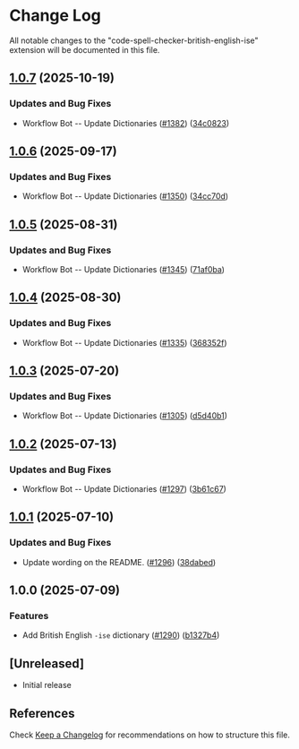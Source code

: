 # Change Log

All notable changes to the "code-spell-checker-british-english-ise" extension will be documented in this file.

## [1.0.7](https://github.com/streetsidesoftware/vscode-cspell-dict-extensions/compare/code-spell-checker-british-english-ise@1.0.6...code-spell-checker-british-english-ise@1.0.7) (2025-10-19)


### Updates and Bug Fixes

* Workflow Bot -- Update Dictionaries ([#1382](https://github.com/streetsidesoftware/vscode-cspell-dict-extensions/issues/1382)) ([34c0823](https://github.com/streetsidesoftware/vscode-cspell-dict-extensions/commit/34c0823074edebf4e6180b5cdd963467814e66b5))

## [1.0.6](https://github.com/streetsidesoftware/vscode-cspell-dict-extensions/compare/code-spell-checker-british-english-ise@1.0.5...code-spell-checker-british-english-ise@1.0.6) (2025-09-17)


### Updates and Bug Fixes

* Workflow Bot -- Update Dictionaries ([#1350](https://github.com/streetsidesoftware/vscode-cspell-dict-extensions/issues/1350)) ([34cc70d](https://github.com/streetsidesoftware/vscode-cspell-dict-extensions/commit/34cc70d3a2e93b6a261550b73d51be365b83a228))

## [1.0.5](https://github.com/streetsidesoftware/vscode-cspell-dict-extensions/compare/code-spell-checker-british-english-ise@1.0.4...code-spell-checker-british-english-ise@1.0.5) (2025-08-31)


### Updates and Bug Fixes

* Workflow Bot -- Update Dictionaries ([#1345](https://github.com/streetsidesoftware/vscode-cspell-dict-extensions/issues/1345)) ([71af0ba](https://github.com/streetsidesoftware/vscode-cspell-dict-extensions/commit/71af0bafae7bffedb116b02fe9f845cb8fcba0e5))

## [1.0.4](https://github.com/streetsidesoftware/vscode-cspell-dict-extensions/compare/code-spell-checker-british-english-ise@1.0.3...code-spell-checker-british-english-ise@1.0.4) (2025-08-30)


### Updates and Bug Fixes

* Workflow Bot -- Update Dictionaries ([#1335](https://github.com/streetsidesoftware/vscode-cspell-dict-extensions/issues/1335)) ([368352f](https://github.com/streetsidesoftware/vscode-cspell-dict-extensions/commit/368352f42ce412a98520b977f72f0f5a362bd26c))

## [1.0.3](https://github.com/streetsidesoftware/vscode-cspell-dict-extensions/compare/code-spell-checker-british-english-ise@1.0.2...code-spell-checker-british-english-ise@1.0.3) (2025-07-20)


### Updates and Bug Fixes

* Workflow Bot -- Update Dictionaries ([#1305](https://github.com/streetsidesoftware/vscode-cspell-dict-extensions/issues/1305)) ([d5d40b1](https://github.com/streetsidesoftware/vscode-cspell-dict-extensions/commit/d5d40b17fbe9df7451d8668cfff8da2921d912ef))

## [1.0.2](https://github.com/streetsidesoftware/vscode-cspell-dict-extensions/compare/code-spell-checker-british-english-ise@1.0.1...code-spell-checker-british-english-ise@1.0.2) (2025-07-13)


### Updates and Bug Fixes

* Workflow Bot -- Update Dictionaries ([#1297](https://github.com/streetsidesoftware/vscode-cspell-dict-extensions/issues/1297)) ([3b61c67](https://github.com/streetsidesoftware/vscode-cspell-dict-extensions/commit/3b61c67c728d0070a14078a4252e58141eb8eef5))

## [1.0.1](https://github.com/streetsidesoftware/vscode-cspell-dict-extensions/compare/code-spell-checker-british-english-ise@1.0.0...code-spell-checker-british-english-ise@1.0.1) (2025-07-10)


### Updates and Bug Fixes

* Update wording on the README. ([#1296](https://github.com/streetsidesoftware/vscode-cspell-dict-extensions/issues/1296)) ([38dabed](https://github.com/streetsidesoftware/vscode-cspell-dict-extensions/commit/38dabed06f7c6b447f9136f49477bec77faddf65))

## 1.0.0 (2025-07-09)


### Features

* Add British English `-ise` dictionary ([#1290](https://github.com/streetsidesoftware/vscode-cspell-dict-extensions/issues/1290)) ([b1327b4](https://github.com/streetsidesoftware/vscode-cspell-dict-extensions/commit/b1327b4d5ec262b35a21074cd5e8663ff46f8cc9))

## [Unreleased]

- Initial release

## References

Check [Keep a Changelog](http://keepachangelog.com/) for recommendations on how to structure this file.
